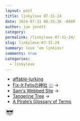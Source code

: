 ```yaml
---
layout: post
title: 𝚕𝚒𝚗𝚔𝚢𝚕𝚘𝚟𝚎 𝟶𝟽-𝟹𝟷-𝟸𝟺
date: 2024-07-31 06:35:36 -0400
author: joe jenett
category: 
permalink: /linkylove-07-31-24/
slug: linkylove-07-31-24
summary: love ’em linkies!
comments: true
categories:
  - linkylove
---
```

<ul class="linkylove">
	<li><a title="David" href="https://affable-lurking.org/">affable-lurking</a></li>
	<li><a title="Felix Fever" href="https://felixfever.nekoweb.org/">Fix-It Felixの神社</a>  <a title="source" href="https://nekoweb.org/"><span style="color:blue;">&#8678;</span></a>  <span title="led to site shown below">&#8594;</span></li>
	<li><a title="Sam" href="https://squidcrusher.nekoweb.org/">Sam's Webbed Site</a>  <span title="led to site shown below">&#8594;</span></li>
	<li><a title="Bonnibel" href="https://plumbum.neocities.org/">Tangerine Tree</a> <span title="led to site shown below">&#8594;</span></li>
	<li><a title="🏴‍☠️" href="https://www.pirateglossary.com/">A Pirate’s Glossary of Terms</a></li>
</ul>
<img src="/images/eguy.png" alt="" width="28" style="vertical-align:middle;margin-top:-4px;">
<a href="https://brid.gy/publish/mastodon"></a>